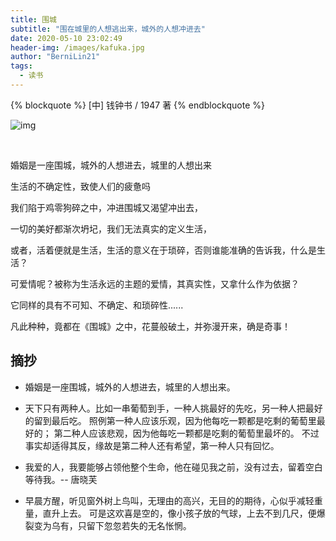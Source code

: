 ```yaml
---
title: 围城
subtitle: "围在城里的人想逃出来，城外的人想冲进去"
date: 2020-05-10 23:02:49
header-img: /images/kafuka.jpg
author: "BerniLin21"
tags:
  - 读书
---
```


{% blockquote  %}
[中] 钱钟书 / 1947 著
{% endblockquote %}

![img](/images/bg9.png)

<br />

<!-- more -->

婚姻是一座围城，城外的人想进去，城里的人想出来

生活的不确定性，致使人们的疲惫吗

我们陷于鸡零狗碎之中，冲进围城又渴望冲出去，

一切的美好都渐次坍圮，我们无法真实的定义生活，

或者，活着便就是生活，生活的意义在于琐碎，否则谁能准确的告诉我，什么是生活？

可爱情呢？被称为生活永远的主题的爱情，其真实性，又拿什么作为依据？

它同样的具有不可知、不确定、和琐碎性......

凡此种种，竟都在《围城》之中，花蔓般破土，并弥漫开来，确是奇事！

## 摘抄

- 婚姻是一座围城，城外的人想进去，城里的人想出来。

* 天下只有两种人。比如一串葡萄到手，一种人挑最好的先吃，另一种人把最好的留到最后吃。
  照例第一种人应该乐观，因为他每吃一颗都是吃剩的葡萄里最好的；
  第二种人应该悲观，因为他每吃一颗都是吃剩的葡萄里最坏的。
  不过事实却适得其反，缘故是第二种人还有希望，第一种人只有回忆。

- 我爱的人，我要能够占领他整个生命，他在碰见我之前，没有过去，留着空白等待我。-- 唐晓芙

* 早晨方醒，听见窗外树上鸟叫，无理由的高兴，无目的的期待，心似乎减轻重量，直升上去。
  可是这欢喜是空的，像小孩子放的气球，上去不到几尺，便爆裂变为乌有，只留下忽忽若失的无名怅惘。
